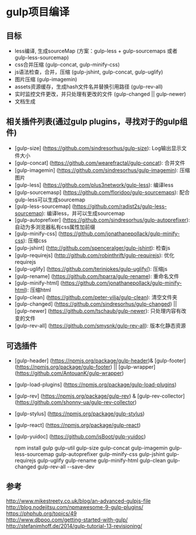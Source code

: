 # gulp项目编译

## 目标
* less编译, 生成sourceMap (方案：gulp-less + gulp-sourcemaps 或者 gulp-less-sourcemap)
* css合并压缩 (gulp-concat, gulp-minify-css)
* js语法检查，合并，压缩 (gulp-jshint, gulp-concat, gulp-uglify)
* 图片压缩 (gulp-imagemin)
* assets资源缓存，生成hash文件名并替换引用路径 (gulp-rev-all)
* 实时监控文件更改，并只处理有更改的文件 (gulp-changed || gulp-newer)
* 文档生成

## 相关插件列表(通过gulp plugins，寻找对于的gulp组件)
* [gulp-size] (https://github.com/sindresorhus/gulp-size): Log输出显示文件大小
* [gulp-concat] (https://github.com/wearefractal/gulp-concat): 合并文件
* [gulp-imagemin] (https://github.com/sindresorhus/gulp-imagemin): 压缩图片
* [gulp-less] (https://github.com/plus3network/gulp-less): 编译less
* [gulp-sourcemasp] (https://github.com/floridoo/gulp-sourcemaps): 配合gulp-less可以生成sourcemap
* [gulp-less-sourcemap] (https://github.com/radist2s/gulp-less-sourcemap): 编译less，并可以生成sourcemap 
* [gulp-autoprefixer] (https://github.com/sindresorhus/gulp-autoprefixer): 自动为多浏览器私有css属性加前缀
* [gulp-minify-css] (https://github.com/jonathanepollack/gulp-minify-css): 压缩css
* [gulp-jshint] (http://github.com/spenceralger/gulp-jshint): 检查js
* [gulp-requirejs] (http://github.com/robinthrift/gulp-requirejs): 优化requirejs
* [gulp-uglify] (https://github.com/terinjokes/gulp-uglify/): 压缩js
* [gulp-rename] (https://github.com/hparra/gulp-rename): 重命名文件
* [gulp-minify-html] (https://github.com/jonathanepollack/gulp-minify-html): 压缩html
* [gulp-clean] (https://github.com/peter-vilja/gulp-clean): 清空文件夹
* [gulp-changed] (https://github.com/sindresorhus/gulp-changed) || [gulp-newer] (https://github.com/tschaub/gulp-newer): 只处理内容有改变的文件
* [gulp-rev-all] (https://github.com/smysnk/gulp-rev-all): 版本化静态资源

## 可选插件
* [gulp-header] (https://npmjs.org/package/gulp-header)&amp; [gulp-footer] (https://npmjs.org/package/gulp-footer) || [gulp-wrapper] (https://github.com/AntouanK/gulp-wrapper)
* [gulp-load-plugins] (https://npmjs.org/package/gulp-load-plugins)
* [gulp-rev] (https://npmjs.org/package/gulp-rev) &amp; [gulp-rev-collector] (https://github.com/shonny-ua/gulp-rev-collector)
* [gulp-stylus] (https://npmjs.org/package/gulp-stylus)
* [gulp-react] (https://npmjs.org/package/gulp-react)
* [gulp-yuidoc] (https://github.com/jsBoot/gulp-yuidoc)

    npm install gulp gulp-util gulp-size gulp-concat gulp-imagemin gulp-less-sourcemap gulp-autoprefixer gulp-minify-css gulp-jshint gulp-requirejs gulp-uglify gulp-rename gulp-minify-html gulp-clean gulp-changed gulp-rev-all --save-dev


## 参考
http://www.mikestreety.co.uk/blog/an-advanced-gulpjs-file<br>
http://blog.nodejitsu.com/npmawesome-9-gulp-plugins/<br>
https://phphub.org/topics/49<br>
http://www.dbpoo.com/getting-started-with-gulp/<br>
http://stefanimhoff.de/2014/gulp-tutorial-13-revisioning/<br>
